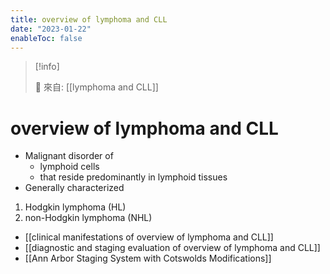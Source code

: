 ```yaml
---
title: overview of lymphoma and CLL
date: "2023-01-22"
enableToc: false
---
```


> [!info]
>
> 🌱 來自: [[lymphoma and CLL]]

# overview of lymphoma and CLL

- Malignant disorder of
  - lymphoid cells
  - that reside predominantly in lymphoid tissues
- Generally characterized

1.  Hodgkin lymphoma (HL)
2.  non-Hodgkin lymphoma (NHL)

- [[clinical manifestations of overview of lymphoma and CLL]]
- [[diagnostic and staging evaluation of overview of lymphoma and CLL]]
- [[Ann Arbor Staging System with Cotswolds Modifications]]
